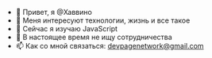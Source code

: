 - 👋 Привет, я @Хаввино
- 👀 Меня интересуют технологии, жизнь и все такое
- 🌱 Сейчас я изучаю JavaScript
- 💞️ В настоящее время не ищу сотрудничества
- 📫 Как со мной связаться: devpagenetwork@gmail.com

<!---
Havvyno/Havvyno is a ✨ special ✨ repository because its `README.md` (this file) appears on your GitHub profile.
You can click the Preview link to take a look at your changes.
--->
